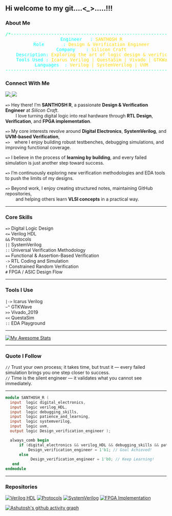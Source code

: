 ## Hi welcome to my git....<*_*>.....!!!
### **About Me**
<div align="center">
<pre>
<span style="color:#00FF99;">/*------------------------------------------------------------------------------------</span>
<span style="color:#00FFFF;">    Engineer   :</span> <span style="color:#FFD700;">SANTHOSH R</span>
<span style="color:#00FFFF;">    Role       :</span> <span style="color:#FFD700;">Design & Verification Engineer</span>
<span style="color:#00FFFF;">    Company    :</span> <span style="color:#FFD700;">Silicon Craft</span>
<span style="color:#00FFFF;">    Description:</span> <span style="color:#FFD700;">Exploring the art of logic design & verification</span>
<span style="color:#00FFFF;">    Tools Used :</span> <span style="color:#FFD700;">Icarus Verilog | QuestaSim | Vivado | GTKWave | EDA Playground</span>
<span style="color:#00FFFF;">    Languages  :</span> <span style="color:#FFD700;">Verilog | SystemVerilog | UVM</span>
<span style="color:#00FF99;">------------------------------------------------------------------------------------*/</span>
</pre>
</div>



### **Connect With Me**
<a href="mailto:ravisanthosh0662@gmail.com" target="_blank"> <img src="https://img.shields.io/badge/Gmail-D14836?style=for-the-badge&logo=gmail&logoColor=white" /> </a> <a href="https://www.linkedin.com/in/santhosh-r-918923209/" target="_blank"> <img src="https://img.shields.io/badge/LinkedIn-0A66C2?style=for-the-badge&logo=linkedin&logoColor=white" /> </a>



`=>` Hey there! I’m **SANTHOSH R**, a passionate **Design & Verification Engineer** at *Silicon Craft*.  
    I love turning digital logic into real hardware through **RTL Design**, **Verification**, and **FPGA              implementation**.  

`=>` My core interests revolve around **Digital Electronics**, **SystemVerilog**, and **UVM-based Verification**,  
`=>` where I enjoy building robust testbenches, debugging simulations, and improving functional coverage.  

`=>` I believe in the process of **learning by building**, and every failed simulation is just another step            toward success.  

`=>` I’m continuously exploring new verification methodologies and EDA tools to push the limits of my designs.  

`=>` Beyond work, I enjoy creating structured notes, maintaining GitHub repositories,  
    and helping others learn **VLSI concepts** in a practical way.


---

### **Core Skills**

`=>` Digital Logic Design  
`<=` Verilog HDL  
`&&` Protocols  
`||` SystemVerilog  
`::` Universal Verification Methodology  
`==` Functional & Assertion-Based Verification  
`->` RTL Coding and Simulation  
`!` Constrained Random Verification  
`#` FPGA / ASIC Design Flow  

---

### **Tools I Use**

`|->` Icarus Verilog  
`~^` GTKWave  
`>>` Vivado_2019  
`<<` QuestaSim  
`::` EDA Playground  

---

[![My Awesome Stats](https://awesome-github-stats.azurewebsites.net/user-stats/ravisaanthosh?cardType=level&theme=midnight-purple&preferLogin=false)](https://git.io/awesome-stats-card)
 
---

### **Quote I Follow**

`//` Trust your own process; it takes time, but trust it — every failed simulation brings you one step closer to success.  
`//` Time is the silent engineer — it validates what you cannot see immediately.

---

  ```verilog
  module SANTHOSH_R (
    input  logic digital_electronics,
    input  logic verilog_HDL,
    input  logic debugging_skills,
    input  logic patience_and_learning,
    input  logic systemverilog,
    input  logic uvm,
    output logic Design_verification_engineer );

    always_comb begin
        if (digital_electronics && verilog_HDL && debugging_skills && patience_and_learning && systemverilog && uvm)
            Design_verification_engineer = 1'b1; // Goal Achieved!
        else
             Design_verification_engineer = 1'b0; // Keep Learning!
     end
  endmodule
```
---

### **Repositories**

[![Verilog HDL](https://img.shields.io/badge/Verilog_HDL-blue?style=for-the-badge&logo=github)](https://github.com/ravisaanthosh/VERILOG)
[![Protocols](https://img.shields.io/badge/Protocols-green?style=for-the-badge&logo=github)](https://github.com/ravisaanthosh/PROTOCOLS)
[![SystemVerilog](https://img.shields.io/badge/SystemVerilog-red?style=for-the-badge&logo=github)](https://github.com/ravisaanthosh/SYSTEM-VERILOG)
[![FPGA Implementation](https://img.shields.io/badge/FPGA_Implementation-orange?style=for-the-badge&logo=github)](https://github.com/ravisaanthosh/FPGA-IMPLEMENTATION)


[![Ashutosh's github activity graph](https://github-readme-activity-graph.vercel.app/graph?username=ravisaanthosh&bg_color=0d1117&color=eff2f5&line=a31eeb&point=f4f5f6&area=true&hide_border=true)](https://github.com/ashutosh00710/github-readme-activity-graph)




